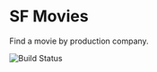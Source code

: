 # SF Movies
Find a movie by production company.

![Build Status](https://circleci.com/gh/dobrinov/sf_movies.svg?style=shield&circle-token=:circle-token)
